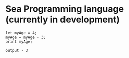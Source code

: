 # Sea Programming language (currently in development)

```
let myAge = 4;
myAge = myAge - 3;
print myAge;

output - 3
```
